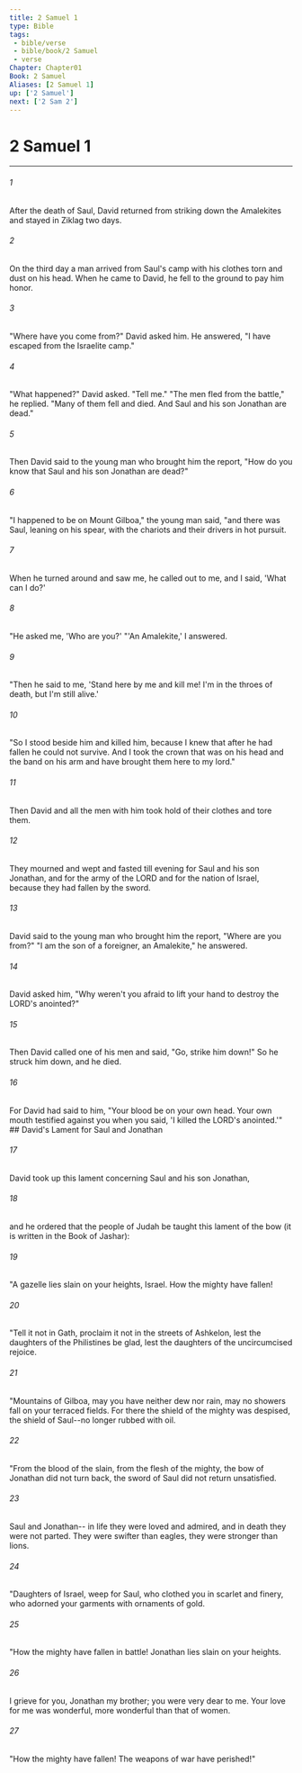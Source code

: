 ```yaml
---
title: 2 Samuel 1
type: Bible
tags:
 - bible/verse
 - bible/book/2 Samuel
 - verse
Chapter: Chapter01
Book: 2 Samuel
Aliases: [2 Samuel 1]
up: ['2 Samuel']
next: ['2 Sam 2']
---
```

# 2 Samuel 1

***


###### 1 
After the death of Saul, David returned from striking down the Amalekites and stayed in Ziklag two days. 

###### 2 
On the third day a man arrived from Saul's camp with his clothes torn and dust on his head. When he came to David, he fell to the ground to pay him honor. 

###### 3 
"Where have you come from?" David asked him. He answered, "I have escaped from the Israelite camp." 

###### 4 
"What happened?" David asked. "Tell me." "The men fled from the battle," he replied. "Many of them fell and died. And Saul and his son Jonathan are dead." 

###### 5 
Then David said to the young man who brought him the report, "How do you know that Saul and his son Jonathan are dead?" 

###### 6 
"I happened to be on Mount Gilboa," the young man said, "and there was Saul, leaning on his spear, with the chariots and their drivers in hot pursuit. 

###### 7 
When he turned around and saw me, he called out to me, and I said, 'What can I do?' 

###### 8 
"He asked me, 'Who are you?' "'An Amalekite,' I answered. 

###### 9 
"Then he said to me, 'Stand here by me and kill me! I'm in the throes of death, but I'm still alive.' 

###### 10 
"So I stood beside him and killed him, because I knew that after he had fallen he could not survive. And I took the crown that was on his head and the band on his arm and have brought them here to my lord." 

###### 11 
Then David and all the men with him took hold of their clothes and tore them. 

###### 12 
They mourned and wept and fasted till evening for Saul and his son Jonathan, and for the army of the LORD and for the nation of Israel, because they had fallen by the sword. 

###### 13 
David said to the young man who brought him the report, "Where are you from?" "I am the son of a foreigner, an Amalekite," he answered. 

###### 14 
David asked him, "Why weren't you afraid to lift your hand to destroy the LORD's anointed?" 

###### 15 
Then David called one of his men and said, "Go, strike him down!" So he struck him down, and he died. 

###### 16 
For David had said to him, "Your blood be on your own head. Your own mouth testified against you when you said, 'I killed the LORD's anointed.'" ## David's Lament for Saul and Jonathan 

###### 17 
David took up this lament concerning Saul and his son Jonathan, 

###### 18 
and he ordered that the people of Judah be taught this lament of the bow (it is written in the Book of Jashar): 

###### 19 
"A gazelle lies slain on your heights, Israel. How the mighty have fallen! 

###### 20 
"Tell it not in Gath, proclaim it not in the streets of Ashkelon, lest the daughters of the Philistines be glad, lest the daughters of the uncircumcised rejoice. 

###### 21 
"Mountains of Gilboa, may you have neither dew nor rain, may no showers fall on your terraced fields. For there the shield of the mighty was despised, the shield of Saul--no longer rubbed with oil. 

###### 22 
"From the blood of the slain, from the flesh of the mighty, the bow of Jonathan did not turn back, the sword of Saul did not return unsatisfied. 

###### 23 
Saul and Jonathan-- in life they were loved and admired, and in death they were not parted. They were swifter than eagles, they were stronger than lions. 

###### 24 
"Daughters of Israel, weep for Saul, who clothed you in scarlet and finery, who adorned your garments with ornaments of gold. 

###### 25 
"How the mighty have fallen in battle! Jonathan lies slain on your heights. 

###### 26 
I grieve for you, Jonathan my brother; you were very dear to me. Your love for me was wonderful, more wonderful than that of women. 

###### 27 
"How the mighty have fallen! The weapons of war have perished!" 
